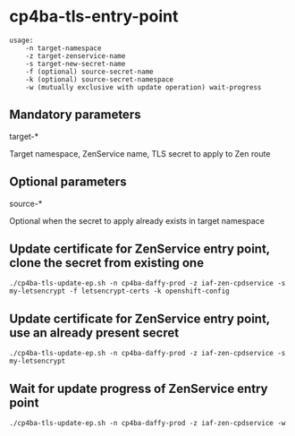 # cp4ba-tls-entry-point

```
usage: 
    -n target-namespace
    -z target-zenservice-name
    -s target-new-secret-name 
    -f (optional) source-secret-name
    -k (optional) source-secret-namespace
    -w (mutually exclusive with update operation) wait-progress
```

## Mandatory parameters

target-*

Target namespace, ZenService name, TLS secret to apply to Zen route 

## Optional parameters

source-*

Optional when the secret to apply already exists in target namespace

## Update certificate for ZenService entry point, clone the secret from existing one

```
./cp4ba-tls-update-ep.sh -n cp4ba-daffy-prod -z iaf-zen-cpdservice -s my-letsencrypt -f letsencrypt-certs -k openshift-config
```

## Update certificate for ZenService entry point, use an already present secret

```
./cp4ba-tls-update-ep.sh -n cp4ba-daffy-prod -z iaf-zen-cpdservice -s my-letsencrypt
```

## Wait for update progress of ZenService entry point

```
./cp4ba-tls-update-ep.sh -n cp4ba-daffy-prod -z iaf-zen-cpdservice -w
```
